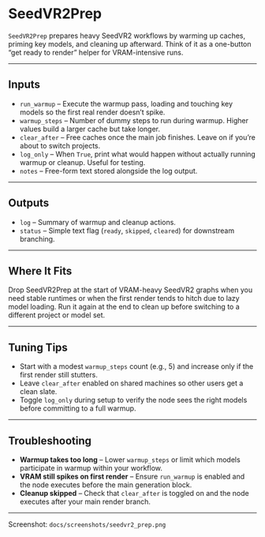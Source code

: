 # SeedVR2Prep

`SeedVR2Prep` prepares heavy SeedVR2 workflows by warming up caches, priming key models, and cleaning up afterward. Think of it as a one-button “get ready to render” helper for VRAM-intensive runs.

---

## Inputs
- `run_warmup` – Execute the warmup pass, loading and touching key models so the first real render doesn’t spike.
- `warmup_steps` – Number of dummy steps to run during warmup. Higher values build a larger cache but take longer.
- `clear_after` – Free caches once the main job finishes. Leave on if you’re about to switch projects.
- `log_only` – When `True`, print what would happen without actually running warmup or cleanup. Useful for testing.
- `notes` – Free-form text stored alongside the log output.

---

## Outputs
- `log` – Summary of warmup and cleanup actions.
- `status` – Simple text flag (`ready`, `skipped`, `cleared`) for downstream branching.

---

## Where It Fits

Drop SeedVR2Prep at the start of VRAM-heavy SeedVR2 graphs when you need stable runtimes or when the first render tends to hitch due to lazy model loading. Run it again at the end to clean up before switching to a different project or model set.

---

## Tuning Tips

- Start with a modest `warmup_steps` count (e.g., 5) and increase only if the first render still stutters.
- Leave `clear_after` enabled on shared machines so other users get a clean slate.
- Toggle `log_only` during setup to verify the node sees the right models before committing to a full warmup.

---

## Troubleshooting

- **Warmup takes too long** – Lower `warmup_steps` or limit which models participate in warmup within your workflow.
- **VRAM still spikes on first render** – Ensure `run_warmup` is enabled and the node executes before the main generation block.
- **Cleanup skipped** – Check that `clear_after` is toggled on and the node executes after your main render branch.

---

Screenshot: `docs/screenshots/seedvr2_prep.png`
